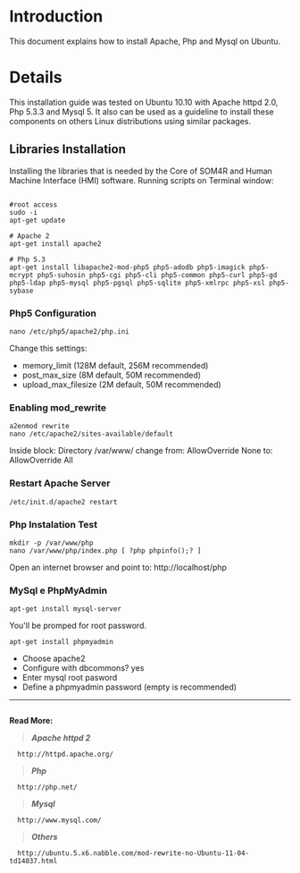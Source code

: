 # Introduction #

This document explains how to install Apache, Php and Mysql on Ubuntu.


# Details #

This installation guide was tested on Ubuntu 10.10 with Apache httpd 2.0, Php 5.3.3 and Mysql 5. It also can be used as a guideline to install these components on others Linux distributions using similar packages.

## Libraries Installation ##

Installing the libraries that is needed by the Core of SOM4R and Human Machine Interface (HMI) software.
Running scripts on Terminal window:
```

#root access
sudo -i
apt-get update
  
# Apache 2
apt-get install apache2
  
# Php 5.3
apt-get install libapache2-mod-php5 php5-adodb php5-imagick php5-mcrypt php5-suhosin php5-cgi php5-cli php5-common php5-curl php5-gd php5-ldap php5-mysql php5-pgsql php5-sqlite php5-xmlrpc php5-xsl php5-sybase

```


### Php5 Configuration ###

```
nano /etc/php5/apache2/php.ini
```

Change this settings:

  * memory\_limit (128M default, 256M recommended)
  * post\_max\_size (8M default, 50M recommended)
  * upload\_max\_filesize (2M default, 50M recommended)

### Enabling mod\_rewrite ###
```
a2enmod rewrite
nano /etc/apache2/sites-available/default
```

Inside block: Directory /var/www/  change from: AllowOverride None  to: AllowOverride All


### Restart Apache Server ###
```
/etc/init.d/apache2 restart
```

### Php Instalation Test ###
```
mkdir -p /var/www/php
nano /var/www/php/index.php [ ?php phpinfo();? ]
```

Open an internet browser and point to:  http://localhost/php


### MySql e PhpMyAdmin ###

```
apt-get install mysql-server
```
You'll be promped for root password.

```
apt-get install phpmyadmin
```
  * Choose apache2
  * Configure with dbcommons? yes
  * Enter mysql root pasword
  * Define a phpmyadmin password (empty is recommended)


---

```

```


**Read More:**

> _**Apache httpd 2**_
```
  http://httpd.apache.org/
```
> _**Php**_
```
  http://php.net/
```
> _**Mysql**_
```
  http://www.mysql.com/
```
> _**Others**_
```
  http://ubuntu.5.x6.nabble.com/mod-rewrite-no-Ubuntu-11-04-td14037.html
```